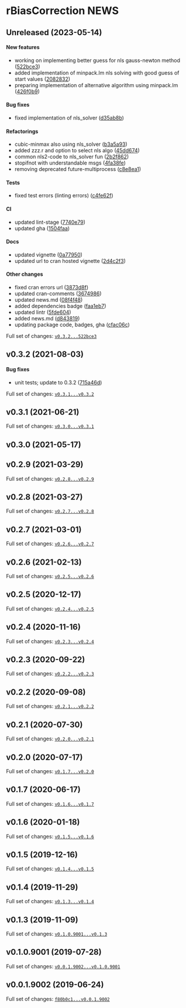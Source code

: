 # rBiasCorrection NEWS

## Unreleased (2023-05-14)

#### New features

-   working on implementing better guess for nls gauss-newton method
    ([522bce3](https://github.com/kapsner/PCRBiasCorrection/tree/522bce3b4d47b649929c91d4902d9b7b1117f8fc))
-   added implementation of minpack.lm nls solving with good guess of
    start values
    ([2082832](https://github.com/kapsner/PCRBiasCorrection/tree/2082832f025ee71311aba105e4fcd9351243c0e9))
-   preparing implementation of alternative algorithm using minpack.lm
    ([426f0b9](https://github.com/kapsner/PCRBiasCorrection/tree/426f0b95881e24bdabdcbd080aaabc0192df076f))

#### Bug fixes

-   fixed implementation of nls\_solver
    ([d35ab8b](https://github.com/kapsner/PCRBiasCorrection/tree/d35ab8bcb3b82c097dc9abb528e0a15299e7246a))

#### Refactorings

-   cubic-minmax also using nls\_solver
    ([b3a5a93](https://github.com/kapsner/PCRBiasCorrection/tree/b3a5a93e8a82d1c32ebc7ee6c32b63bc0a3f9385))
-   added zzz.r and option to select nls algo
    ([45dd674](https://github.com/kapsner/PCRBiasCorrection/tree/45dd674ee2064b3e694aaadda01c1d751f57d634))
-   common nls2-code to nls\_solver fun
    ([2b2f862](https://github.com/kapsner/PCRBiasCorrection/tree/2b2f8620d4047a3658fd6303f98841485df6871b))
-   stopifnot with understandable msgs
    ([4fa38fe](https://github.com/kapsner/PCRBiasCorrection/tree/4fa38fe3e9ad38b9bb2a4ae8111f59525a929efb))
-   removing deprecated future-multiprocess
    ([c8e8ea1](https://github.com/kapsner/PCRBiasCorrection/tree/c8e8ea1df3d25c254e90972a0e9664d0b505ad84))

#### Tests

-   fixed test errors (linting errors)
    ([c4fe62f](https://github.com/kapsner/PCRBiasCorrection/tree/c4fe62f83f4e4a172e0a04654622bd50c3f2e925))

#### CI

-   updated lint-stage
    ([7740e79](https://github.com/kapsner/PCRBiasCorrection/tree/7740e79b75167dfb4f9d2d81e3113eaaada516a9))
-   updated gha
    ([1504faa](https://github.com/kapsner/PCRBiasCorrection/tree/1504faa78692a6ff3450748dcbe78d070c90cde3))

#### Docs

-   updated vignette
    ([0a77950](https://github.com/kapsner/PCRBiasCorrection/tree/0a779507cc7efebb97cf24ac3d651171ca5e09a4))
-   updated url to cran hosted vignette
    ([2d4c2f3](https://github.com/kapsner/PCRBiasCorrection/tree/2d4c2f3034a35220bfabc397127cf26d5f17b7f9))

#### Other changes

-   fixed cran errors url
    ([3873d8f](https://github.com/kapsner/PCRBiasCorrection/tree/3873d8f363859990468eee41b94a192d28fda92f))
-   updated cran-comments
    ([3674986](https://github.com/kapsner/PCRBiasCorrection/tree/3674986988fb2d24976a7a90fdb96f10b65f3d63))
-   updated news.md
    ([08f4f48](https://github.com/kapsner/PCRBiasCorrection/tree/08f4f48cf1e58d2a2c56cb9e3a12d699d0ba58ef))
-   added dependencies badge
    ([faa1eb7](https://github.com/kapsner/PCRBiasCorrection/tree/faa1eb75ebf0227c89383753ad96c15967c4e2fb))
-   updated lintr
    ([5fde604](https://github.com/kapsner/PCRBiasCorrection/tree/5fde604021ae9dc5f083e6133672398f8b8bae91))
-   added news.md
    ([d843819](https://github.com/kapsner/PCRBiasCorrection/tree/d84381935bd9e06c9d6f74827d047523c4777d57))
-   updating package code, badges, gha
    ([cfac06c](https://github.com/kapsner/PCRBiasCorrection/tree/cfac06c04e58ff91c09f81066dc4f02aaf288015))

Full set of changes:
[`v0.3.2...522bce3`](https://github.com/kapsner/PCRBiasCorrection/compare/v0.3.2...522bce3)

## v0.3.2 (2021-08-03)

#### Bug fixes

-   unit tests; update to 0.3.2
    ([715a46d](https://github.com/kapsner/PCRBiasCorrection/tree/715a46d9f6517a1ca465fad1aa4b2a52bb1fef9d))

Full set of changes:
[`v0.3.1...v0.3.2`](https://github.com/kapsner/PCRBiasCorrection/compare/v0.3.1...v0.3.2)

## v0.3.1 (2021-06-21)

Full set of changes:
[`v0.3.0...v0.3.1`](https://github.com/kapsner/PCRBiasCorrection/compare/v0.3.0...v0.3.1)

## v0.3.0 (2021-05-17)

## v0.2.9 (2021-03-29)

Full set of changes:
[`v0.2.8...v0.2.9`](https://github.com/kapsner/PCRBiasCorrection/compare/v0.2.8...v0.2.9)

## v0.2.8 (2021-03-27)

Full set of changes:
[`v0.2.7...v0.2.8`](https://github.com/kapsner/PCRBiasCorrection/compare/v0.2.7...v0.2.8)

## v0.2.7 (2021-03-01)

Full set of changes:
[`v0.2.6...v0.2.7`](https://github.com/kapsner/PCRBiasCorrection/compare/v0.2.6...v0.2.7)

## v0.2.6 (2021-02-13)

Full set of changes:
[`v0.2.5...v0.2.6`](https://github.com/kapsner/PCRBiasCorrection/compare/v0.2.5...v0.2.6)

## v0.2.5 (2020-12-17)

Full set of changes:
[`v0.2.4...v0.2.5`](https://github.com/kapsner/PCRBiasCorrection/compare/v0.2.4...v0.2.5)

## v0.2.4 (2020-11-16)

Full set of changes:
[`v0.2.3...v0.2.4`](https://github.com/kapsner/PCRBiasCorrection/compare/v0.2.3...v0.2.4)

## v0.2.3 (2020-09-22)

Full set of changes:
[`v0.2.2...v0.2.3`](https://github.com/kapsner/PCRBiasCorrection/compare/v0.2.2...v0.2.3)

## v0.2.2 (2020-09-08)

Full set of changes:
[`v0.2.1...v0.2.2`](https://github.com/kapsner/PCRBiasCorrection/compare/v0.2.1...v0.2.2)

## v0.2.1 (2020-07-30)

Full set of changes:
[`v0.2.0...v0.2.1`](https://github.com/kapsner/PCRBiasCorrection/compare/v0.2.0...v0.2.1)

## v0.2.0 (2020-07-17)

Full set of changes:
[`v0.1.7...v0.2.0`](https://github.com/kapsner/PCRBiasCorrection/compare/v0.1.7...v0.2.0)

## v0.1.7 (2020-06-17)

Full set of changes:
[`v0.1.6...v0.1.7`](https://github.com/kapsner/PCRBiasCorrection/compare/v0.1.6...v0.1.7)

## v0.1.6 (2020-01-18)

Full set of changes:
[`v0.1.5...v0.1.6`](https://github.com/kapsner/PCRBiasCorrection/compare/v0.1.5...v0.1.6)

## v0.1.5 (2019-12-16)

Full set of changes:
[`v0.1.4...v0.1.5`](https://github.com/kapsner/PCRBiasCorrection/compare/v0.1.4...v0.1.5)

## v0.1.4 (2019-11-29)

Full set of changes:
[`v0.1.3...v0.1.4`](https://github.com/kapsner/PCRBiasCorrection/compare/v0.1.3...v0.1.4)

## v0.1.3 (2019-11-09)

Full set of changes:
[`v0.1.0.9001...v0.1.3`](https://github.com/kapsner/PCRBiasCorrection/compare/v0.1.0.9001...v0.1.3)

## v0.1.0.9001 (2019-07-28)

Full set of changes:
[`v0.0.1.9002...v0.1.0.9001`](https://github.com/kapsner/PCRBiasCorrection/compare/v0.0.1.9002...v0.1.0.9001)

## v0.0.1.9002 (2019-06-24)

Full set of changes:
[`f80b0c1...v0.0.1.9002`](https://github.com/kapsner/PCRBiasCorrection/compare/f80b0c1...v0.0.1.9002)
